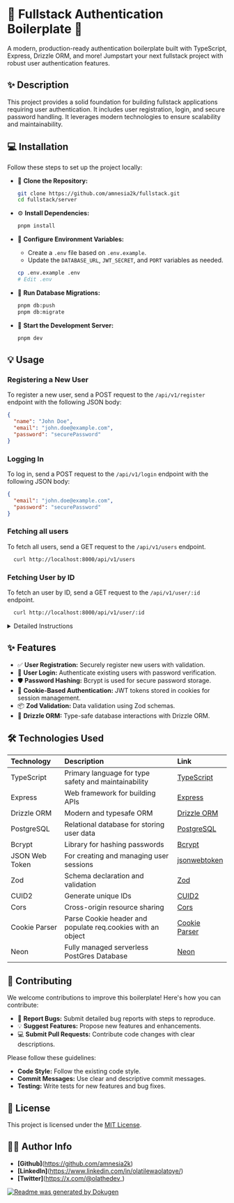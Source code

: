 # 🚀 Fullstack Authentication Boilerplate 🔐

A modern, production-ready authentication boilerplate built with TypeScript, Express, Drizzle ORM, and more! Jumpstart your next fullstack project with robust user authentication features.

## ✨ Description

This project provides a solid foundation for building fullstack applications requiring user authentication. It includes user registration, login, and secure password handling. It leverages modern technologies to ensure scalability and maintainability.

## 💻 Installation

Follow these steps to set up the project locally:

- 👯 **Clone the Repository:**

  ```bash
  git clone https://github.com/amnesia2k/fullstack.git
  cd fullstack/server
  ```

- ⚙️ **Install Dependencies:**

  ```bash
  pnpm install
  ```

- 📝 **Configure Environment Variables:**

  - Create a `.env` file based on `.env.example`.
  - Update the `DATABASE_URL`, `JWT_SECRET`, and `PORT` variables as needed.

  ```bash
  cp .env.example .env
  # Edit .env
  ```

- 💾 **Run Database Migrations:**

  ```bash
  pnpm db:push
  pnpm db:migrate
  ```

- 🚀 **Start the Development Server:**
  ```bash
  pnpm dev
  ```

## 💡 Usage

### Registering a New User

To register a new user, send a POST request to the `/api/v1/register` endpoint with the following JSON body:

```json
{
  "name": "John Doe",
  "email": "john.doe@example.com",
  "password": "securePassword"
}
```

### Logging In

To log in, send a POST request to the `/api/v1/login` endpoint with the following JSON body:

```json
{
  "email": "john.doe@example.com",
  "password": "securePassword"
}
```

### Fetching all users

To fetch all users, send a GET request to the `/api/v1/users` endpoint.

```bash
  curl http://localhost:8000/api/v1/users
```

### Fetching User by ID

To fetch an user by ID, send a GET request to the `/api/v1/user/:id` endpoint.

```bash
  curl http://localhost:8000/api/v1/user/:id
```

<details>
<summary>Detailed Instructions</summary>

1.  **Clone the repository:** Follow the `git clone` command as outlined in the Installation section.
2.  **Install dependencies:** Ensure all dependencies are installed using `pnpm install`.
3.  **Set up the database:**
    - Make sure you have a PostgreSQL database instance running.
    - Update the `DATABASE_URL` in your `.env` file to point to your database.
4.  **Run migrations:** This will create the necessary tables in your database.
5.  **Start the server:** Use the `pnpm dev` command to start the development server with hot-reloading.
</details>

## ✨ Features

- ✅ **User Registration:** Securely register new users with validation.
- 🔑 **User Login:** Authenticate existing users with password verification.
- 🛡️ **Password Hashing:** Bcrypt is used for secure password storage.
- 🍪 **Cookie-Based Authentication:** JWT tokens stored in cookies for session management.
- 📦 **Zod Validation:** Data validation using Zod schemas.
- 🚀 **Drizzle ORM:** Type-safe database interactions with Drizzle ORM.

## 🛠️ Technologies Used

| Technology     | Description                                                 | Link                                                        |
| :------------- | :---------------------------------------------------------- | :---------------------------------------------------------- |
| TypeScript     | Primary language for type safety and maintainability        | [TypeScript](https://www.typescriptlang.org/)               |
| Express        | Web framework for building APIs                             | [Express](https://expressjs.com/)                           |
| Drizzle ORM    | Modern and typesafe ORM                                     | [Drizzle ORM](https://orm.drizzle.team/)                    |
| PostgreSQL     | Relational database for storing user data                   | [PostgreSQL](https://www.postgresql.org/)                   |
| Bcrypt         | Library for hashing passwords                               | [Bcrypt](https://www.npmjs.com/package/bcrypt)              |
| JSON Web Token | For creating and managing user sessions                     | [jsonwebtoken](https://www.npmjs.com/package/jsonwebtoken)  |
| Zod            | Schema declaration and validation                           | [Zod](https://github.com/colinhacks/zod)                    |
| CUID2          | Generate unique IDs                                         | [CUID2](https://github.com/paralleldrive/cuid2)             |
| Cors           | Cross-origin resource sharing                               | [Cors](https://github.com/expressjs/cors)                   |
| Cookie Parser  | Parse Cookie header and populate req.cookies with an object | [Cookie Parser](https://github.com/expressjs/cookie-parser) |
| Neon           | Fully managed serverless PostGres Database                  | [Neon](https://neon.tech/)                                  |

## 🤝 Contributing

We welcome contributions to improve this boilerplate! Here's how you can contribute:

- 🐛 **Report Bugs:** Submit detailed bug reports with steps to reproduce.
- 💡 **Suggest Features:** Propose new features and enhancements.
- 💻 **Submit Pull Requests:** Contribute code changes with clear descriptions.

Please follow these guidelines:

- **Code Style:** Follow the existing code style.
- **Commit Messages:** Use clear and descriptive commit messages.
- **Testing:** Write tests for new features and bug fixes.

## 📝 License

This project is licensed under the [MIT License](LICENSE).

## 👨‍💻 Author Info

- **[Github]**(https://github.com/amnesia2k)
- **[LinkedIn]**(https://www.linkedin.com/in/olatilewaolatoye/)
- **[Twitter]**(https://x.com/@olathedev_)

[![Readme was generated by Dokugen](https://img.shields.io/badge/Readme%20was%20generated%20by-Dokugen-brightgreen)](https://www.npmjs.com/package/dokugen)
